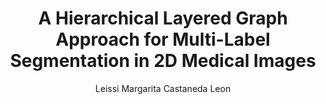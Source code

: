 ---
paperId: 32
author: Leissi Margarita Castaneda Leon
publicationauthor: Castaneda Leon, L. M.
title: A Hierarchical Layered Graph Approach for Multi-Label Segmentation in 2D Medical Images
pdf: --
poster: --
alt: --
type: Poster
topic: Vision
link: --
conference: neurips
year: 2018
tags: neurips-2018
location: Montreal, Canada
---